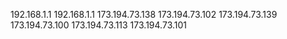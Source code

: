 192.168.1.1
192.168.1.1
173.194.73.138
173.194.73.102
173.194.73.139
173.194.73.100
173.194.73.113
173.194.73.101
